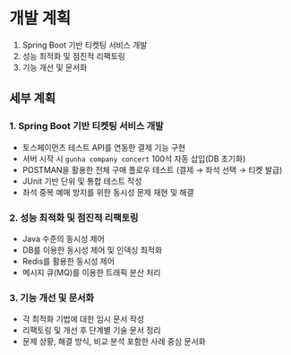 # 개발 계획

1. Spring Boot 기반 티켓팅 서비스 개발
2. 성능 최적화 및 점진적 리팩토링
3. 기능 개선 및 문서화

## 세부 계획

### 1. Spring Boot 기반 티켓팅 서비스 개발

- 토스페이먼츠 테스트 API를 연동한 결제 기능 구현
- 서버 시작 시 `gunha company concert` 100석 자동 삽입(DB 초기화)
- POSTMAN을 활용한 전체 구매 플로우 테스트 (결제 → 좌석 선택 → 티켓 발급)
- JUnit 기반 단위 및 통합 테스트 작성
- 좌석 중복 예매 방지를 위한 동시성 문제 재현 및 해결

### 2. 성능 최적화 및 점진적 리팩토링

- Java 수준의 동시성 제어
- DB를 이용한 동시성 제어 및 인덱싱 최적화
- Redis를 활용한 동시성 제어
- 메시지 큐(MQ)를 이용한 트래픽 분산 처리

### 3. 기능 개선 및 문서화

- 각 최적화 기법에 대한 임시 문서 작성
- 리팩토링 및 개선 후 단계별 기술 문서 정리
- 문제 상황, 해결 방식, 비교 분석 포함한 사례 중심 문서화

